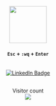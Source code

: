 <div align="center">
  <div id="header" align="center">
    <img src="https://media.giphy.com/media/kJV3yFjaVYtlP0CMOR/giphy.gif" width="100"/>
  </div>
  
  #### `Esc` + `:wq` + `Enter`
  
   <br>
  
  <div id="badges">
    <a href="https://www.linkedin.com/in/poenaru-iulian-00bb7215a/">
     <img src="https://img.shields.io/badge/LinkedIn-blue?style=for-the-badge&logo=linkedin&logoColor=white" alt="LinkedIn Badge"/>
    </a>
  </div>
  
   <br>

  <p align="center"> 
  Visitor count<br>
  <img src="https://profile-counter.glitch.me/poenaruiulian/count.svg" />
  </p>
  
   <br>
  
</div>


